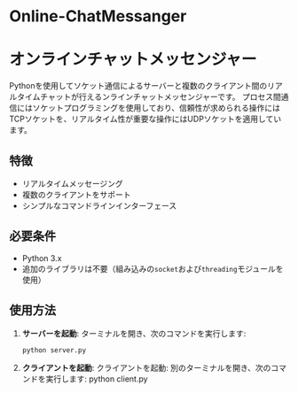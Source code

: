 # Online-ChatMessanger
# オンラインチャットメッセンジャー

Pythonを使用してソケット通信によるサーバーと複数のクライアント間のリアルタイムチャットが行えるンラインチャットメッセンジャーです。
プロセス間通信にはソケットプログラミングを使用しており、信頼性が求められる操作にはTCPソケットを、リアルタイム性が重要な操作にはUDPソケットを適用しています。

## 特徴

- リアルタイムメッセージング
- 複数のクライアントをサポート
- シンプルなコマンドラインインターフェース

## 必要条件

- Python 3.x
- 追加のライブラリは不要（組み込みの`socket`および`threading`モジュールを使用）

## 使用方法

1. **サーバーを起動**:
   ターミナルを開き、次のコマンドを実行します:
   ```bash
   python server.py
   
1. **クライアントを起動**:
   クライアントを起動: 別のターミナルを開き、次のコマンドを実行します:
   python client.py
